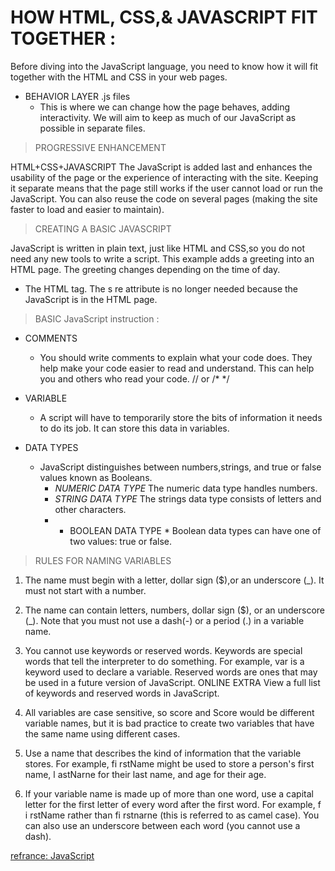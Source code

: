 # HOW HTML, CSS,& JAVASCRIPT FIT TOGETHER :

Before diving into the JavaScript language, you
need to know how it will fit together with the
HTML and CSS in your web pages. 

- BEHAVIOR LAYER .js files
  - This is where we can change
how the page behaves, adding
interactivity. We will aim to keep
as much of our JavaScript as
possible in separate files. 

> PROGRESSIVE ENHANCEMENT

HTML+CSS+JAVASCRIPT
The JavaScript is added last and enhances the usability of
the page or the experience of interacting with the site.
Keeping it separate means that the page still works if the
user cannot load or run the JavaScript.
You can also reuse the code on several pages
(making the site faster to load and easier to maintain).

> CREATING A BASIC JAVASCRIPT 

JavaScript is written in plain text, just like HTML and CSS,so you do not need any new tools to write a script. This example adds a greeting into an HTML page. 
The greeting changes depending on the time of day. 

- The HTML <script> element is used to load the JavaScript file into the page. It has an attribute called src, whose value is the path to the script you created.
This tells the browser to find and load the script file (just like the src attribute on an <i mg> tag). 

- try opening the
HTML file, removing the src attribute from the opening <script> tag, and adding the new code between the opening <script> tag and the closing </script>tag. 
The s re attribute is no longer needed because the
JavaScript is in the HTML page.

> BASIC JavaScript instruction :

- COMMENTS 
  - You should write comments to explain what your code does.
They help make your code easier to read and understand.
This can help you and others who read your code.
// or /* */

- VARIABLE
  - A script will have to temporarily store the bits of information it needs to do its job. It can store this
data in variables.
- DATA TYPES 
  - JavaScript distinguishes between numbers,strings, and true or false values known as Booleans.   
     - *NUMERIC DATA TYPE*
The numeric data type handles
numbers. 
     - *STRING DATA TYPE*
The strings data type consists of
letters and other characters.
    - * BOOLEAN DATA TYPE *
Boolean data types can have one
of two values: true or false.

> RULES FOR NAMING VARIABLES

1. The name must begin with a letter, dollar sign ($),or an
underscore (_). It must not start with a number.

2. The name can contain letters, numbers, dollar sign ($), or an underscore (_). Note that you must not use a dash(-) or a period (.) in a variable name.

3. You cannot use keywords or reserved words. Keywords
are special words that tell the interpreter to do something. For example, var is a keyword used
to declare a variable. Reserved words are ones that may be used in a future version of JavaScript.
ONLINE EXTRA View a full list of keywords and
reserved words in JavaScript.

4. All variables are case sensitive, so score and Score would be different variable names, but it is bad practice to create two variables that have the same name using different cases. 

5. Use a name that describes the kind of information that the variable stores. For example, fi rstName might be used to store a person's first name, l astNarne for their last name, and age for their age. 

6. If your variable name is made up of more than one word, use a capital letter for the first letter of every word after the first word. For example, f i rstName rather
than fi rstnarne (this is referred to as camel case). You can also use an underscore between each
word (you cannot use a dash). 





[refrance:  JavaScript](https://drive.google.com/file/d/1KFKjXZMEVY5OIxIUcUlCzCxCvZvr529K/view)